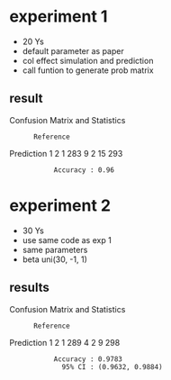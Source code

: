 # experiment 1

- 20 Ys
- default parameter as paper
- col effect simulation and prediction
- call funtion to generate prob matrix

## result

Confusion Matrix and Statistics

          Reference
Prediction   1   2
         1 283   9
         2  15 293
                                          
               Accuracy : 0.96 


# experiment 2

- 30 Ys
- use same code as exp 1
- same parameters
- beta uni(30, -1, 1)

## results

Confusion Matrix and Statistics

          Reference
Prediction   1   2
         1 289   4
         2   9 298
                                          
               Accuracy : 0.9783          
                 95% CI : (0.9632, 0.9884)